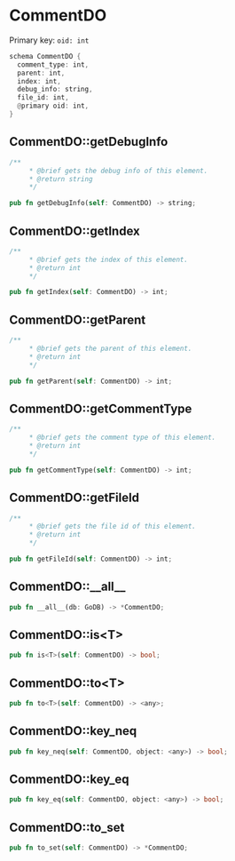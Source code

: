 # CommentDO

Primary key: `oid: int`

```rust
schema CommentDO {
  comment_type: int,
  parent: int,
  index: int,
  debug_info: string,
  file_id: int,
  @primary oid: int,
}
```
## CommentDO::getDebugInfo

```rust
/**
     * @brief gets the debug info of this element.
     * @return string
     */
```
```rust
pub fn getDebugInfo(self: CommentDO) -> string;
```
## CommentDO::getIndex

```rust
/**
     * @brief gets the index of this element.
     * @return int
     */
```
```rust
pub fn getIndex(self: CommentDO) -> int;
```
## CommentDO::getParent

```rust
/**
     * @brief gets the parent of this element.
     * @return int
     */
```
```rust
pub fn getParent(self: CommentDO) -> int;
```
## CommentDO::getCommentType

```rust
/**
     * @brief gets the comment type of this element.
     * @return int
     */
```
```rust
pub fn getCommentType(self: CommentDO) -> int;
```
## CommentDO::getFileId

```rust
/**
     * @brief gets the file id of this element.
     * @return int
     */
```
```rust
pub fn getFileId(self: CommentDO) -> int;
```
## CommentDO::\_\_all\_\_

```rust
pub fn __all__(db: GoDB) -> *CommentDO;
```
## CommentDO::is\<T\>

```rust
pub fn is<T>(self: CommentDO) -> bool;
```
## CommentDO::to\<T\>

```rust
pub fn to<T>(self: CommentDO) -> <any>;
```
## CommentDO::key\_neq

```rust
pub fn key_neq(self: CommentDO, object: <any>) -> bool;
```
## CommentDO::key\_eq

```rust
pub fn key_eq(self: CommentDO, object: <any>) -> bool;
```
## CommentDO::to\_set

```rust
pub fn to_set(self: CommentDO) -> *CommentDO;
```
